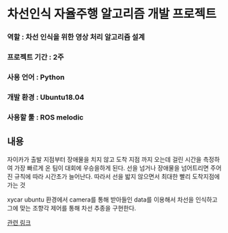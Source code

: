 # 차선인식 자율주행 알고리즘 개발 프로젝트  


### 역할 : 차선 인식을 위한 영상 처리 알고리즘 설계
### 프로젝트 기간 : 2주
### 사용 언어 : Python
### 개발 환경 : Ubuntu18.04
### 사용할 툴 : ROS melodic
## 내용
자이카가 출발 지점부터 장애물을 치지 않고 도착 지점 까지 오는데 걸린 시간을 측정하여 가장 빠르게 온 팀이 대회에 우승을하게 된다. 선을 넘거나 장애물을 넘어트리면 주어진 규칙에 따라 시간초가 늘어난다. 따라서 선을 밟지 않으면서 최대한 빨리 도착지점에 가는 것  

xycar ubuntu 환경에서 camera를 통해 받아들인 data를 이용해서 차선을 인식하고 그에 맞는 조향각 제어를 통해 차선 추종을 구현한다.

[관련 링크](https://tasteful-dianella-4f4.notion.site/4ef9e3c213314fd5befdb9c86a708593)
